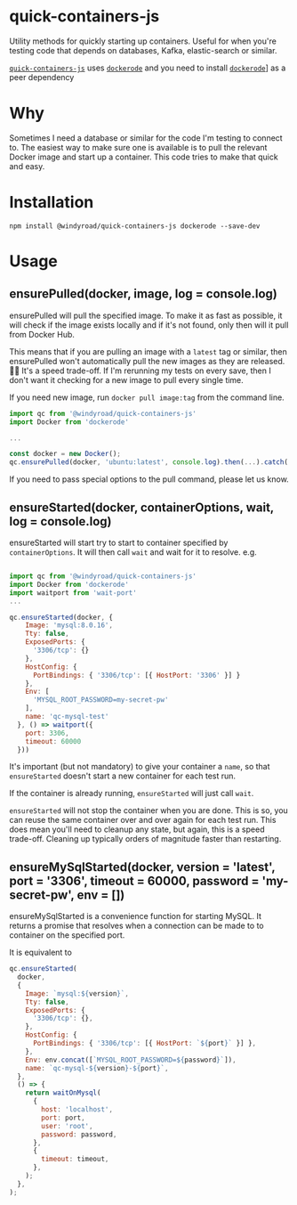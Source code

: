 # quick-containers-js

Utility methods for quickly starting up containers. Useful for when you're testing code that depends on databases, Kafka, elastic-search or similar.

[`quick-containers-js`](https://github.com/windyroad/quick-containers-js) uses [`dockerode`](https://github.com/apocas/dockerode) and you need to install [`dockerode`](https://github.com/apocas/dockerode)] as a peer dependency

# Why

Sometimes I need a database or similar for the code I'm testing to connect to. The easiest way to make sure one is available is to pull the relevant Docker image and start up a container. This code tries to make that quick and easy.

# Installation

```
npm install @windyroad/quick-containers-js dockerode --save-dev
```

# Usage

## ensurePulled(docker, image, log = console.log)

ensurePulled will pull the specified image. To make it as fast as possible, it will check if the image exists locally and if it's not found, only then will it pull from Docker Hub.

This means that if you are pulling an image with a `latest` tag or similar, then ensurePulled won't automatically pull the new images as they are released. 🤷‍♂️ It's a speed trade-off. If I'm rerunning my tests on every save, then I don't want it checking for a new image to pull every single time.

If you need new image, run `docker pull image:tag` from the command line.

```js
import qc from '@windyroad/quick-containers-js'
import Docker from 'dockerode'

...

const docker = new Docker();
qc.ensurePulled(docker, 'ubuntu:latest', console.log).then(...).catch(...)
```

If you need to pass special options to the pull command, please let us know.

## ensureStarted(docker, containerOptions, wait, log = console.log)

ensureStarted will start try to start to container specified by `containerOptions`. It will then call `wait` and wait for it to resolve. e.g.

```js

import qc from '@windyroad/quick-containers-js'
import Docker from 'dockerode'
import waitport from 'wait-port'
...

qc.ensureStarted(docker, {
    Image: 'mysql:8.0.16',
    Tty: false,
    ExposedPorts: {
      '3306/tcp': {}
    },
    HostConfig: {
      PortBindings: { '3306/tcp': [{ HostPort: '3306' }] }
    },
    Env: [
      'MYSQL_ROOT_PASSWORD=my-secret-pw'
    ],
    name: 'qc-mysql-test'
  }, () => waitport({
    port: 3306,
    timeout: 60000
  }))
```

It's important (but not mandatory) to give your container a `name`, so that `ensureStarted` doesn't start a new container for each test run.

If the container is already running, `ensureStarted` will just call `wait`.

`ensureStarted` will not stop the container when you are done. This is so, you can reuse the same container over and over again for each test run. This does mean you'll need to cleanup any state, but again, this is a speed trade-off. Cleaning up typically orders of magnitude faster than restarting.

## ensureMySqlStarted(docker, version = 'latest', port = '3306', timeout = 60000, password = 'my-secret-pw', env = [])

ensureMySqlStarted is a convenience function for starting MySQL. It returns a promise that resolves when a connection can be made to to container on the specified port.

It is equivalent to

```js
qc.ensureStarted(
  docker,
  {
    Image: `mysql:${version}`,
    Tty: false,
    ExposedPorts: {
      '3306/tcp': {},
    },
    HostConfig: {
      PortBindings: { '3306/tcp': [{ HostPort: `${port}` }] },
    },
    Env: env.concat([`MYSQL_ROOT_PASSWORD=${password}`]),
    name: `qc-mysql-${version}-${port}`,
  },
  () => {
    return waitOnMysql(
      {
        host: 'localhost',
        port: port,
        user: 'root',
        password: password,
      },
      {
        timeout: timeout,
      },
    );
  },
);
```
